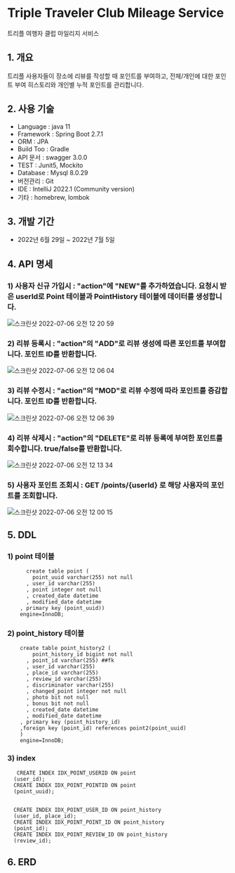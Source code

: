 # Triple Traveler Club Mileage Service
트리플 여행자 클럽 마일리지 서비스

## 1. 개요
  트리플 사용자들이 장소에 리뷰를 작성할 때 포인트를 부여하고, 전체/개인에 대한 포인트 부여 히스토리와 개인별 누적 포인트를 관리합니다.
  
 
## 2. 사용 기술
  - Language : java 11
  - Framework : Spring Boot 2.7.1
  - ORM : JPA
  - Build Too : Gradle
  - API 문서 : swagger 3.0.0
  - TEST : Junit5, Mockito
  - Database : Mysql 8.0.29
  - 버전관리 : Git
  - IDE : IntelliJ 2022.1 (Community version)
  - 기타 : homebrew, lombok
 
 ## 3. 개발 기간
  - 2022년 6월 29일 ~ 2022년 7월 5일


## 4. API 명세

  ### 1) 사용자 신규 가입시 : "action"에 "NEW"를 추가하였습니다. 요청시 받은 userId로 Point 테이블과 PointHistory 테이블에 데이터를 생성합니다.
![스크린샷 2022-07-06 오전 12 20 59](https://user-images.githubusercontent.com/31840404/177362155-b3ba9453-ab5e-4c73-b334-c22f45fbd013.png)

  ### 2) 리뷰 등록시 : "action"의 "ADD"로 리뷰 생성에 따른 포인트를 부여합니다. 포인트 ID를 반환합니다.
![스크린샷 2022-07-06 오전 12 06 04](https://user-images.githubusercontent.com/31840404/177362172-a6d7a08d-7628-40a3-b29e-c4af90e33956.png)

  ### 3) 리뷰 수정시 : "action"의 "MOD"로 리뷰 수정에 따라 포인트를 증감합니다. 포인트 ID를 반환합니다.
![스크린샷 2022-07-06 오전 12 06 39](https://user-images.githubusercontent.com/31840404/177362201-9a07ea8a-2301-4620-b89f-b9f379cd1b94.png)

  ### 4) 리뷰 삭제시 : "action"의 "DELETE"로 리뷰 등록에 부여한 포인트를 회수합니다. true/false를 반환합니다.
![스크린샷 2022-07-06 오전 12 13 34](https://user-images.githubusercontent.com/31840404/177362224-1b1a3d4e-e354-475f-b18f-9cd794615ffe.png)

  ### 5) 사용자 포인트 조회시 : GET /points/{userId} 로 해당 사용자의 포인트를 조회합니다.
![스크린샷 2022-07-06 오전 12 00 15](https://user-images.githubusercontent.com/31840404/177363717-1d6e3aee-232e-4262-b998-b37b098235a8.png)



## 5. DDL

  ### 1) point 테이블
  
          create table point (
            point_uuid varchar(255) not null
          , user_id varchar(255)
          , point integer not null
          , created_date datetime
          , modified_date datetime
        , primary key (point_uuid))
        engine=InnoDB;
  
  ### 2) point_history 테이블

        create table point_history2 (
            point_history_id bigint not null
          , point_id varchar(255) ##fk
          , user_id varchar(255)
          , place_id varchar(255)
          , review_id varchar(255)
          , discriminator varchar(255)
          , changed_point integer not null
          , photo bit not null
          , bonus bit not null
          , created_date datetime
          , modified_date datetime
        , primary key (point_history_id)
        ,foreign key (point_id) references point2(point_uuid)
        )
        engine=InnoDB; 

  ### 3) index
 
       CREATE INDEX IDX_POINT_USERID ON point 
      (user_id);
      CREATE INDEX IDX_POINT_POINTID ON point 
      (point_uuid);


      CREATE INDEX IDX_POINT_USER_ID ON point_history 
      (user_id, place_id);
      CREATE INDEX IDX_POINT_POINT_ID ON point_history 
      (point_id);
      CREATE INDEX IDX_POINT_REVIEW_ID ON point_history 
      (review_id);





## 6. ERD
